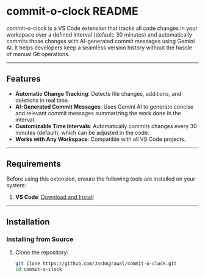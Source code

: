 # commit-o-clock README

commit-o-clock is a VS Code extension that tracks all code changes in your workspace over a defined interval (default: 30 minutes) and automatically commits those changes with AI-generated commit messages using Gemini AI. It helps developers keep a seamless version history without the hassle of manual Git operations.

---

## Features

- **Automatic Change Tracking**: Detects file changes, additions, and deletions in real time.
- **AI-Generated Commit Messages**: Uses Gemini AI to generate concise and relevant commit messages summarizing the work done in the interval.
- **Customizable Time Intervals**: Automatically commits changes every 30 minutes (default), which can be adjusted in the code.
- **Works with Any Workspace**: Compatible with all VS Code projects.

---

## Requirements

Before using this extension, ensure the following tools are installed on your system:

1. **VS Code**: [Download and Install](https://code.visualstudio.com/)

---

## Installation

### Installing from Source

1. Clone the repository:
   ```bash
   git clone https://github.com/JashAgrawal/commit-o-clock.git
   cd commit-o-clock
   ```
